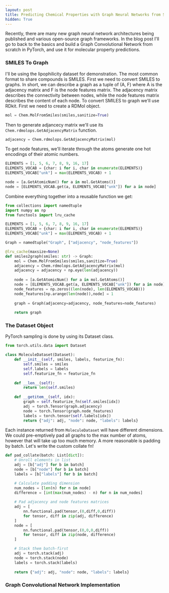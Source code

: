```yaml
---
layout: post
title: Predicting Chemical Properties with Graph Neural Networks from Scratch with PyTorch
hidden: True
---
```


Recently, there are many new graph neural network architectures being published and various open-source graph frameworks. In the blog post I'll go to back to the basics and build a Graph Convolutional Network from scratch in PyTorch, and use it for molecular property predictions.
### SMILES To Graph
I'll be using the lipophilicity dataset for demonstration. The most common format to share compounds is SMILES. First we need to convert SMILES to graphs. In short, we can describe a graph as a tuple of (A, F) where A is the adjacency matrix and F is the node features matrix. The adjacency matrix describes the connectivity between nodes, while the node features matrix describes the content of each node. To convert SMILES to graph we'll use RDkit. First we need to create a RDMol object.
```python
mol = Chem.MolFromSmiles(smiles,sanitize=True)
```
Then to generate adjancecy matrix we'll use its `Chem.rdmolops.GetAdjacencyMatrix` function. 
```python
adjacency = Chem.rdmolops.GetAdjacencyMatrix(mol)
```
To get node features, we'll iterate through the atoms generate one hot encodings of their atomic numbers.
```python
ELEMENTS = [1, 5, 6, 7, 8, 9, 16, 17]
ELEMENTS_VOCAB = {char: i for i, char in enumerate(ELEMENTS)}
ELEMENTS_VOCAB["unk"] = max(ELEMENTS_VOCAB) + 1

node = [a.GetAtomicNum() for a in mol.GetAtoms()]
node = [ELEMENTS_VOCAB.get(a, ELEMENTS_VOCAB["unk"]) for a in node]
```

Combine everything together into a reusable function we get:
```python
from collections import namedtuple
import numpy as np
from functools import lru_cache

ELEMENTS = [1, 5, 6, 7, 8, 9, 16, 17]
ELEMENTS_VOCAB = {char: i for i, char in enumerate(ELEMENTS)}
ELEMENTS_VOCAB["unk"] = max(ELEMENTS_VOCAB) + 1

Graph = namedtuple("Graph", ["adjacency", "node_features"])

@lru_cache(maxsize=None)
def smiles2graph(smiles: str) -> Graph:
    mol = Chem.MolFromSmiles(smiles,sanitize=True)
    adjacency = Chem.rdmolops.GetAdjacencyMatrix(mol)
    adjacency = adjacency + np.eye(len(adjacency))
    
    node = [a.GetAtomicNum() for a in mol.GetAtoms()]
    node = [ELEMENTS_VOCAB.get(a, ELEMENTS_VOCAB["unk"]) for a in node]
    node_features = np.zeros((len(node), len(ELEMENTS_VOCAB)))
    node_features[np.arange(len(node)),node] = 1
    
    graph = Graph(adjacency=adjacency, node_features=node_features)
    
    return graph
```

### The Dataset Object
PyTorch sampling is done by using its Dataset class. 

```python
from torch.utils.data import Dataset

class MoleculeDataset(Dataset):
    def __init__(self, smiles, labels, featurize_fn):
        self.smiles = smiles
        self.labels = labels
        self.featurize_fn = featurize_fn
        
    def __len__(self):
        return len(self.smiles)
    
    def __getitem__(self, idx):
        graph = self.featurize_fn(self.smiles[idx])
        adj = torch.Tensor(graph.adjacency)
        node = torch.Tensor(graph.node_features)
        labels = torch.tensor(self.labels[idx])
        return {"adj": adj, "node": node, "labels": labels}
```
Each instance returned from `MoleculeDataset` will have different dimensions. We could pre-emptively pad all graphs to the max number of atoms, however that will take up too much memory. A more reasonable is padding by batch. Let's write the custom collate fn!
```python
def pad_collate(batch: List[dict]):
    # Unroll elements in list
    adj = [b["adj"] for b in batch]
    node = [b["node"] for b in batch]
    labels = [b["labels"] for b in batch]

    # Calculate padding dimension
    num_nodes = [len(n) for n in node]
    difference = [int(max(num_nodes) - n) for n in num_nodes]
    
    # Pad adjacency and node features matrices
    adj = [
        nn.functional.pad(tensor,(0,diff,0,diff)) 
        for tensor, diff in zip(adj, difference)
    ]
    node = [
        nn.functional.pad(tensor,(0,0,0,diff)) 
        for tensor, diff in zip(node, difference)
    ]

    # Stack them batch-first
    adj = torch.stack(adj)
    node = torch.stack(node)
    labels = torch.stack(labels)
    
    return {"adj": adj, "node": node, "labels": labels}
```
### Graph Convolutional Network Implementation


